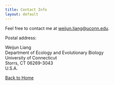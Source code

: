 ```yaml
---
title: Contact Info
layout: default
---
```


Feel free to contact me at <weijun.liang@uconn.edu>.
    
Postal address: 
    
Weijun Liang    
Department of Ecology and Evolutionary Biology    
University of Connecticut    
Storrs, CT 06269-3043    
U.S.A.

[Back to Home](https://xxxx.github.io/)
